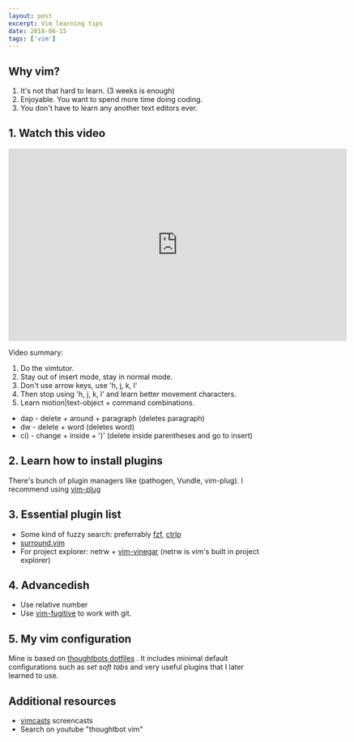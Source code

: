 ```yaml
---
layout: post
excerpt: Vim learning tips
date: 2018-06-15
tags: ['vim']
---
```


## Why vim?
1. It's not that hard to learn. (3 weeks is enough)
2. Enjoyable. You want to spend more time doing coding.
3. You don't have to learn any another text editors ever.

## 1. Watch this video
<iframe width="668" height="380" src="https://www.youtube.com/embed/OnUiHLYZgaA" frameborder="0" allow="autoplay; encrypted-media" allowfullscreen></iframe>

Video summary:

1. Do the vimtutor.
2. Stay out of insert mode, stay in normal mode.
3. Don't use arrow keys, use 'h, j, k, l'
4. Then stop using 'h, j, k, l' and learn better movement characters.
5. Learn motion|text-object + command combinations.
  - dap - delete + around + paragraph (deletes paragraph)
  - dw - delete + word (deletes word)
  - ci) - change + inside + ')' (delete inside parentheses and go to insert)

## 2. Learn how to install plugins
There's bunch of plugin managers like (pathogen, Vundle, vim-plug).
I recommend using [vim-plug](https://github.com/junegunn/vim-plug)

## 3. Essential plugin list
- Some kind of fuzzy search: preferrably [fzf](https://github.com/junegunn/fzf.vim), [ctrlp](https://github.com/kien/ctrlp.vim)
- [surround.vim](https://github.com/tpope/vim-surround)
- For project explorer: netrw + [vim-vinegar](https://github.com/tpope/vim-vinegar)
  (netrw is vim's built in project explorer)

## 4. Advancedish
- Use relative number
- Use [vim-fugitive](https://github.com/tpope/vim-fugitive) to work with git.

## 5. My vim configuration
  Mine is based on [thoughtbots dotfiles](https://github.com/thoughtbot/dotfiles)
  . It includes minimal default configurations such as *set soft tabs* and very
  useful plugins that I later learned to use.
  

## Additional resources
- [vimcasts](http://vimcasts.org) screencasts
- Search on youtube "thoughtbot vim"
